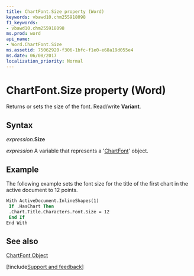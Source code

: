 ```yaml
---
title: ChartFont.Size property (Word)
keywords: vbawd10.chm255918098
f1_keywords:
- vbawd10.chm255918098
ms.prod: word
api_name:
- Word.ChartFont.Size
ms.assetid: 75062920-f306-1bfc-f1e0-e68a19d055e4
ms.date: 06/08/2017
localization_priority: Normal
---
```



# ChartFont.Size property (Word)

Returns or sets the size of the font. Read/write  **Variant**.


## Syntax

_expression_.**Size**

_expression_ A variable that represents a '[ChartFont](Word.ChartFont.md)' object.


## Example

The following example sets the font size for the title of the first chart in the active document to 12 points.


```vb
With ActiveDocument.InlineShapes(1) 
 If .HasChart Then 
 .Chart.Title.Characters.Font.Size = 12 
 End If 
End With 

```


## See also


[ChartFont Object](Word.ChartFont.md)

[!include[Support and feedback](~/includes/feedback-boilerplate.md)]
